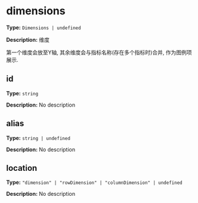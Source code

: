 # dimensions

**Type:** `Dimensions | undefined`

**Description:**
维度
  
  第一个维度会放至Y轴, 其余维度会与指标名称(存在多个指标时)合并, 作为图例项展示.


## id

**Type:** `string`

**Description:**
No description

## alias

**Type:** `string | undefined`

**Description:**
No description

## location

**Type:** `"dimension" | "rowDimension" | "columnDimension" | undefined`

**Description:**
No description

